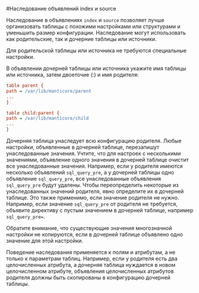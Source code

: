 #Наследование объявлений index и source

Наследование в объявлениях `index` и `source` позволяет лучше организовать таблицы с похожими настройками или структурами и уменьшить размер конфигурации. Наследование могут использовать как родительские, так и дочерние таблицы или источники.

Для родительской таблицы или источника не требуются специальные настройки.

В объявлении дочерней таблицы или источника укажите имя таблицы или источника, затем двоеточие (:) и имя родителя:

```ini
table parent {
path = /var/lib/manticore/parent
...
}

table child:parent {
path = /var/lib/manticore/child
...
}
```

Дочерняя таблица унаследует всю конфигурацию родителя. Любые настройки, объявленные в дочерней таблице, перезапишут унаследованные значения. Учтите, что для настроек с несколькими значениями, объявление одного значения в дочерней таблице очистит все унаследованные значения. Например, если у родителя имеются несколько объявлений `sql_query_pre`, а у дочерней таблицы одно объявление `sql_query_pre`, все унаследованные объявления `sql_query_pre` будут удалены. Чтобы переопределить некоторые из унаследованных значений родителя, явно определите их в дочерней таблице. Это также применимо, если значение родителя не нужно. Например, если значение `sql_query_pre` от родителя не требуется, объявите директиву с пустым значением в дочерней таблице, например `sql_query_pre=`.

Обратите внимание, что существующие значения многозначной настройки не копируются, если в дочерней таблице объявлено одно значение для этой настройки.

Поведение наследования применяется к полям и атрибутам, а не только к параметрам таблиц. Например, если у родителя есть два целочисленных атрибута, а дочерняя таблица нуждается в новом целочисленном атрибуте, объявления целочисленных атрибутов родителя должны быть скопированы в конфигурацию дочерней таблицы.
<!-- proofread -->

